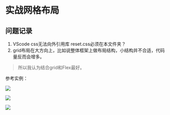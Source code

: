 # 实战网格布局
## 问题记录
1. VScode css无法向外引用库 reset.css必须在本文件夹？
2. grid布局在大方向上，比如说整体框架上做布局结构，小结构并不合适，代码量反而会增多。
> 所以我认为结合grid和Flex最好。

参考实例：

![](http://image.woshipm.com/wp-files/2014/01/32ff9c0df8f81f6744447768999de61d3.jpg)

![](http://image.woshipm.com/wp-files/2014/01/eecfbe03b002efe3fc7d8ea03bf1be573.jpg)

![](http://img.sj33.cn/uploads/allimg/201407/15442W331-0.jpg)